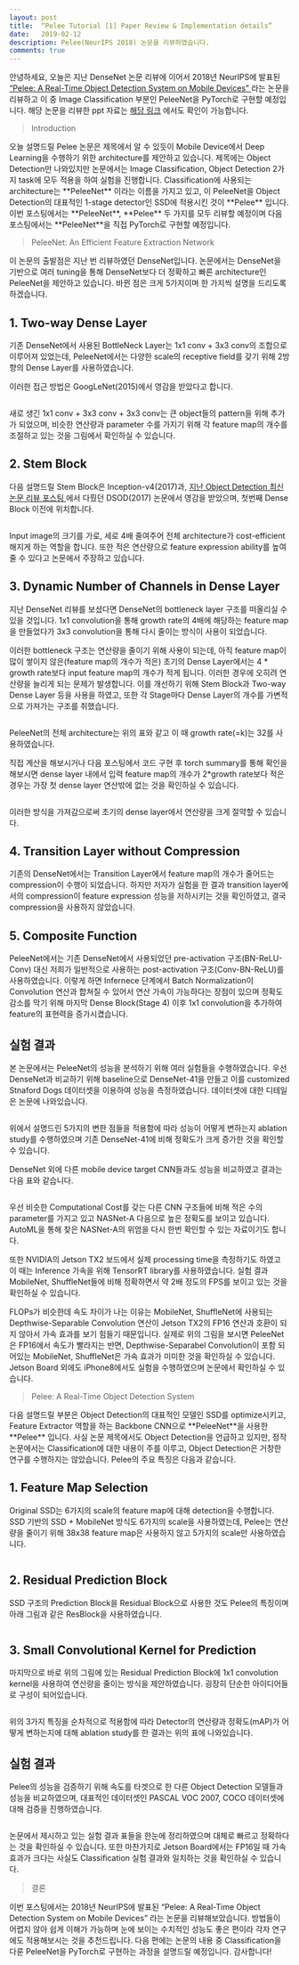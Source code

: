 ```yaml
---
layout: post
title:  “Pelee Tutorial [1] Paper Review & Implementation details”
date:   2019-02-12
description: Pelee(NeurIPS 2018) 논문을 리뷰하였습니다.
comments: true
---
```


안녕하세요, 오늘은 지난 DenseNet 논문 리뷰에 이어서 2018년 NeurIPS에 발표된 
<a href="https://papers.nips.cc/paper/7466-pelee-a-real-time-object-detection-system-on-mobile-devices.pdf" target="_blank"> “Pelee: A Real-Time Object Detection System on Mobile Devices” </a>
라는 논문을 리뷰하고 이 중 Image Classification 부분인 PeleeNet을 PyTorch로 구현할 예정입니다. 
해당 논문을 리뷰한 ppt 자료는 
<a href="https://www.slideshare.net/HoseongLee6/pelee-a-real-time-object-detection-system-on-mobile-devices-paper-review" target="_blank"> 해당 링크</a>
에서도 확인이 가능합니다. 

<blockquote> Introduction </blockquote>
오늘 설명드릴 Pelee 논문은 제목에서 알 수 있듯이 Mobile Device에서 Deep Learning을 수행하기 위한 architecture를 제안하고 있습니다. 제목에는 Object Detection만 나와있지만 논문에서는 Image Classification, Object Detection 2가지 task에 모두 적용을 하여 실험을 진행합니다. Classification에 사용되는 architecture는 **PeleeNet** 이라는 이름을 가지고 있고, 이 PeleeNet을 Object Detection의 대표적인 1-stage detector인 SSD에 적용시킨 것이 **Pelee** 입니다. 이번 포스팅에서는 **PeleeNet**, **Pelee** 두 가지를 모두 리뷰할 예정이며 다음 포스팅에서는 **PeleeNet**을 직접 PyTorch로 구현할 예정입니다.

<blockquote> PeleeNet: An Efficient Feature Extraction Network</blockquote>
이 논문의 출발점은 지난 번 리뷰하였던 DenseNet입니다. 논문에서는 DenseNet을 기반으로 여러 tuning을 통해 DenseNet보다 더 정확하고 빠른 architecture인 PeleeNet을 제안하고 있습니다. 바뀐 점은 크게 5가지이며 한 가지씩 설명을 드리도록 하겠습니다.

## 1. Two-way Dense Layer
기존 DenseNet에서 사용된 BottleNeck Layer는 1x1 conv + 3x3 conv의 조합으로 이루어져 있었는데, PeleeNet에서는 다양한 scale의 receptive field를 갖기 위해 2방향의 Dense Layer를 사용하였습니다.

이러한 접근 방법은 GoogLeNet(2015)에서 영감을 받았다고 합니다.
 

<figure>
	<img src="{{ '/assets/img/pelee/1.png' | prepend: site.baseurl }}" alt=""> 
</figure>

새로 생긴 1x1 conv + 3x3 conv + 3x3 conv는 큰 object들의 pattern을 위해 추가가 되었으며, 비슷한 연산량과 parameter 수를 가지기 위해 각 feature map의 개수를 조절하고 있는 것을 그림에서 확인하실 수 있습니다.

## 2. Stem Block
다음 설명드릴 Stem Block은 Inception-v4(2017)과, 
<a href="https://hoya012.github.io/blog/Tutorials-of-Object-Detection-Using-Deep-Learning-performance-three/" target="_blank"> 지난 Object Detection 최신 논문 리뷰 포스팅 </a>
에서 다뤘던 DSOD(2017) 논문에서 영감을 받았으며, 첫번째 Dense Block 이전에 위치합니다.
 

<figure>
	<img src="{{ '/assets/img/pelee/2.png' | prepend: site.baseurl }}" alt=""> 
</figure>

Input image의 크기를 가로, 세로 4배 줄여주어 전체 architecture가 cost-efficient 해지게 하는 역할을 합니다. 또한 적은 연산량으로 feature expression ability를 높여줄 수 있다고 논문에서 주장하고 있습니다.

## 3. Dynamic Number of Channels in Dense Layer
지난 DenseNet 리뷰를 보셨다면 DenseNet의 bottleneck layer 구조를 떠올리실 수 있을 것입니다. 1x1 convolution을 통해 growth rate의 4배에 해당하는 feature map을 만들었다가 3x3 convolution을 통해 다시 줄이는 방식이 사용이 되었습니다. 

이러한 bottleneck 구조는 연산량을 줄이기 위해 사용이 되는데, 아직 feature map이 많이 쌓이지 않은(feature map의 개수가 적은) 초기의 Dense Layer에서는 4 * growth rate보다 input feature map의 개수가 적게 됩니다. 이러한 경우에 오히려 연산량을 늘리게 되는 문제가 발생합니다. 이를 개선하기 위해 Stem Block과 Two-way Dense Layer 등을 사용을 하였고, 또한 각 Stage마다 Dense Layer의 개수를 가변적으로 가져가는 구조를 취했습니다.
 

<figure>
	<img src="{{ '/assets/img/pelee/3.png' | prepend: site.baseurl }}" alt=""> 
</figure>

PeleeNet의 전체 architecture는 위의 표와 같고 이 때 growth rate(=k)는 32를 사용하였습니다. 

직접 계산을 해보시거나 다음 포스팅에서 코드 구현 후 torch summary를 통해 확인을 해보시면 dense layer 내에서 입력 feature map의 개수가 2*growth rate보다 적은 경우는 가장 첫 dense layer 연산밖에 없는 것을 확인하실 수 있습니다. 
 

<figure>
	<img src="{{ '/assets/img/pelee/4.png' | prepend: site.baseurl }}" alt=""> 
</figure>

이러한 방식을 가져감으로써 초기의 dense layer에서 연산량을 크게 절약할 수 있습니다.

## 4. Transition Layer without Compression
기존의 DenseNet에서는 Transition Layer에서 feature map의 개수가 줄어드는 compression이 수행이 되었습니다. 하지만 저자가 실험을 한 결과 transition layer에서의 compression이 feature expression 성능을 저하시키는 것을 확인하였고, 결국 compression을 사용하지 않았습니다.

## 5. Composite Function
PeleeNet에서는 기존 DenseNet에서 사용되었던 pre-activation 구조(BN-ReLU-Conv) 대신 저희가 일반적으로 사용하는 post-activation 구조(Conv-BN-ReLU)를 사용하였습니다. 이렇게 하면 Infernece 단계에서 Batch Normalization이 Convolution 연산과 합쳐질 수 있어서 연산 가속이 가능하다는 장점이 있으며 정확도 감소를 막기 위해 마지막 Dense Block(Stage 4) 이후 1x1 convolution을 추가하여 feature의 표현력을 증가시켰습니다.

## 실험 결과
본 논문에서는 PeleeNet의 성능을 분석하기 위해 여러 실험들을 수행하였습니다. 우선 DenseNet과 비교하기 위해 baseline으로 DenseNet-41을 만들고 이를 customized Stnaford Dogs 데이터셋을 이용하여 성능을 측정하였습니다. 데이터셋에 대한 디테일은 논문에 나와있습니다.
 
<figure>
	<img src="{{ '/assets/img/pelee/5.PNG' | prepend: site.baseurl }}" alt=""> 
</figure>

위에서 설명드린 5가지의 변한 점들을 적용함에 따라 성능이 어떻게 변하는지 ablation study를 수행하였으며 기존 DenseNet-41에 비해 정확도가 크게 증가한 것을 확인할 수 있습니다.

DenseNet 외에 다른 mobile device target CNN들과도 성능을 비교하였고 결과는 다음 표와 같습니다.
 
<figure>
	<img src="{{ '/assets/img/pelee/6.PNG' | prepend: site.baseurl }}" alt=""> 
</figure>

우선 비슷한 Computational Cost를 갖는 다른 CNN 구조들에 비해 적은 수의 parameter를 가지고 있고 NASNet-A 다음으로 높은 정확도를 보이고 있습니다. AutoML을 통해 찾은 NASNet-A의 위엄을 다시 한번 확인할 수 있는 자료이기도 합니다.

또한 NVIDIA의 Jetson TX2 보드에서 실제 processing time을 측정하기도 하였고 이 때는 Inference 가속을 위해 TensorRT library를 사용하였습니다. 실험 결과 MobileNet, ShuffleNet들에 비해 정확하면서 약 2배 정도의 FPS를 보이고 있는 것을 확인하실 수 있습니다. 

FLOPs가 비슷한데 속도 차이가 나는 이유는 MobileNet, ShuffleNet에 사용되는 Depthwise-Separable Convolution 연산이 Jetson TX2의 FP16 연산과 호환이 되지 않아서 가속 효과를 보기 힘들기 때문입니다. 실제로 위의 그림을 보시면 PeleeNet은 FP16에서 속도가 빨라지는 반면, Depthwise-Separabel Convolution이 포함 되어있는 MobileNet, ShuffleNet은 가속 효과가 미미한 것을 확인하실 수 있습니다. Jetson Board 외에도 iPhone8에서도 실험을 수행하였으며 논문에서 확인하실 수 있습니다.

<blockquote> Pelee: A Real-Time Object Detection System</blockquote>
다음 설명드릴 부분은 Object Detection의 대표적인 모델인 SSD를 optimize시키고, Feature Extractor 역할을 하는 Backbone CNN으로 **PeleeNet**을 사용한 **Pelee** 입니다. 사실 논문 제목에서도 Object Detection을 언급하고 있지만, 정작 논문에서는 Classification에 대한 내용이 주를 이루고, Object Detection은 거창한 연구를 수행하지는 않았습니다. Pelee의 주요 특징은 다음과 같습니다.

## 1. Feature Map Selection
Original SSD는 6가지의 scale의 feature map에 대해 detection을 수행합니다. SSD 기반의 SSD + MobileNet 방식도 6가지의 scale을 사용하였는데, Pelee는 연산량을 줄이기 위해 38x38 feature map은 사용하지 않고 5가지의 scale만 사용하였습니다. 
 
<figure>
	<img src="{{ '/assets/img/pelee/7.PNG' | prepend: site.baseurl }}" alt=""> 
</figure>

## 2. Residual Prediction Block
SSD 구조의 Prediction Block을 Residual Block으로 사용한 것도 Pelee의 특징이며 아래 그림과 같은 ResBlock을 사용하였습니다.
 
<figure>
	<img src="{{ '/assets/img/pelee/8.PNG' | prepend: site.baseurl }}" alt=""> 
</figure>

## 3. Small Convolutional Kernel for Prediction
마지막으로 바로 위의 그림에 있는 Residual Prediction Block에 1x1 convolution kernel을 사용하여 연산량을 줄이는 방식을 제안하였습니다. 굉장히 단순한 아이디어들로 구성이 되어있습니다.

 
<figure>
	<img src="{{ '/assets/img/pelee/9.PNG' | prepend: site.baseurl }}" alt=""> 
</figure>

위의 3가지 특징을 순차적으로 적용함에 따라 Detector의 연산량과 정확도(mAP)가 어떻게 변하는지에 대해 ablation study를 한 결과는 위의 표에 나와있습니다. 

## 실험 결과
Pelee의 성능을 검증하기 위해 속도를 타겟으로 한 다른 Object Detection 모델들과 성능을 비교하였으며, 대표적인 데이터셋인 PASCAL VOC 2007, COCO 데이터셋에 대해 검증을 진행하였습니다. 
 
<figure>
	<img src="{{ '/assets/img/pelee/10.PNG' | prepend: site.baseurl }}" alt=""> 
</figure>
논문에서 제시하고 있는 실험 결과 표들을 한눈에 정리하였으며 대체로 빠르고 정확하다는 것을 확인하실 수 있습니다. 또한 마찬가지로 Jetson Board에서는 FP16일 때 가속 효과가 크다는 사실도 Classification 실험 결과와 일치하는 것을 확인하실 수 있습니다.

<blockquote> 결론</blockquote>
이번 포스팅에서는 2018년 NeurIPS에 발표된 “Pelee: A Real-Time Object Detection System on Mobile Devices” 라는 논문을 리뷰해보았습니다. 방법들이 어렵지 않아 쉽게 이해가 가능하며 눈에 보이는 수치적인 성능도 좋은 편이라 각자 연구에도 적용해보시는 것을 추천드립니다. 다음 편에는 논문의 내용 중 Classification을 다룬 PeleeNet을 PyTorch로 구현하는 과정을 설명드릴 예정입니다. 감사합니다!
